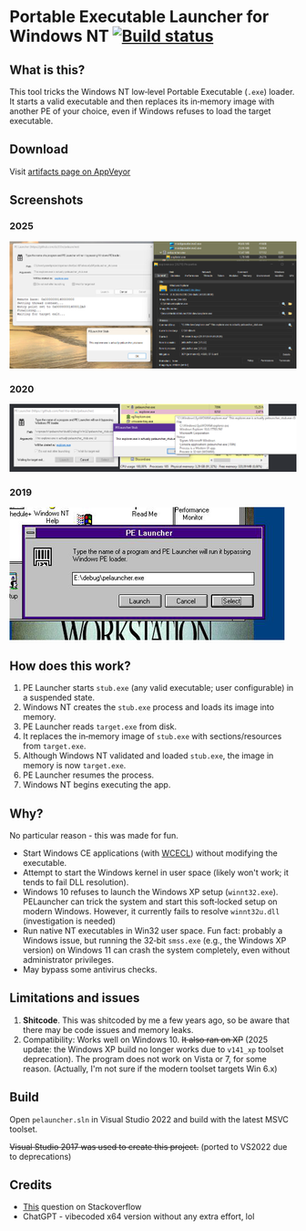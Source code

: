 # Portable Executable Launcher for Windows NT [![Build status](https://ci.appveyor.com/api/projects/status/1b7qta0rs4bwtpho?svg=true)](https://ci.appveyor.com/project/dz333n/pelauncher)

## What is this?

This tool tricks the Windows NT low‑level Portable Executable (`.exe`) loader. It starts a valid executable and then replaces its in‑memory image with another PE of your choice, even if Windows refuses to load the target executable.

## Download
Visit [artifacts page on AppVeyor](https://ci.appveyor.com/project/dz333n/pelauncher/build/artifacts)

## Screenshots

### 2025
![2025 screenshot](./2025_screenshot.png)

### 2020
![2020 screenshot](./2020_screenshot.png)

### 2019
![2019 screenshot](./2019_screenshot.png)

## How does this work?

1. PE Launcher starts `stub.exe` (any valid executable; user configurable) in a suspended state.
2. Windows NT creates the `stub.exe` process and loads its image into memory.
3. PE Launcher reads `target.exe` from disk.
4. It replaces the in‑memory image of `stub.exe` with sections/resources from `target.exe`.
5. Although Windows NT validated and loaded `stub.exe`, the image in memory is now `target.exe`.
6. PE Launcher resumes the process.
7. Windows NT begins executing the app.

## Why?

No particular reason - this was made for fun.

- Start Windows CE applications (with [WCECL](https://github.com/feel-the-dz3n/wcecl)) without modifying the executable.
- Attempt to start the Windows kernel in user space (likely won't work; it tends to fail DLL resolution).
- Windows 10 refuses to launch the Windows XP setup (`winnt32.exe`). PELauncher can trick the system and start this soft‑locked setup on modern Windows. However, it currently fails to resolve `winnt32u.dll` (investigation is needed)
- Run native NT executables in Win32 user space. Fun fact: probably a Windows issue, but running the 32‑bit `smss.exe` (e.g., the Windows XP version) on Windows 11 can crash the system completely, even without administrator privileges.
- May bypass some antivirus checks.


## Limitations and issues

1. **Shitcode**. This was shitcoded by me a few years ago, so be aware that there may be code issues and memory leaks.
2. Compatibility: Works well on Windows 10. ~~It also ran on XP~~ (2025 update: the Windows XP build no longer works due to `v141_xp` toolset deprecation). The program does not work on Vista or 7, for some reason. (Actually, I'm not sure if the modern toolset targets Win 6.x)
 
## Build

Open `pelauncher.sln` in Visual Studio 2022 and build with the latest MSVC toolset.

~~Visual Studio 2017 was used to create this project.~~ (ported to VS2022 due to deprecations)

## Credits
- [This](https://stackoverflow.com/questions/48981582/running-portable-executable-in-memory-using-the-winapi-c-programming) question on Stackoverflow
- ChatGPT - vibecoded x64 version without any extra effort, lol
